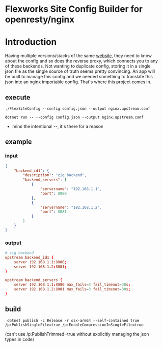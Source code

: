 # Flexworks Site Config Builder for openresty/nginx

# Introduction

Having multiple versions/stacks of the same [website](https://flexworks.eu), they need to know about the config and so does the reverse proxy, which connects you to any of these backends.  Not wanting to duplicate config, storing it in a single json file as the single source of truth seems pretty convincing.  An app will be built to manage this config and we needed something to translate this json into an nginx importable config.  That's where this project comes in.



## execute

```shell
./FlexSiteConfig --config config.json --output nginx.upstream.conf
```


```shell
dotnet run -- --config config.json --output nginx.upstream.conf
```
* mind the intentional **--**, it's there for a reason


## example

### input

```json
{
    "backend_id1": {
        "description": "zig backend",
        "backend_servers": [
            {
                "servername": "192.168.1.1",
                "port": 8080
            },
            {
                "servername": "192.168.1.2",
                "port": 8081
            }
        ]
    }
}
```

### output

```conf
# zig backend
upstream backend_id1 {
    server 192.168.1.1:8080;
    server 192.168.1.2:8081;
}

upstream backend_servers {
    server 192.168.1.1:8080 max_fails=3 fail_timeout=30s;
    server 192.168.1.2:8081 max_fails=3 fail_timeout=30s;
}

```


## build
```shell
 dotnet publish -c Release -r osx-arm64 --self-contained true /p:PublishSingleFile=true /p:EnableCompressionInSingleFile=true
```

(can't use /p:PublishTrimmed=true without explicitly managing the json types in code)


